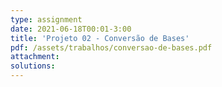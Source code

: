 ```yaml
---
type: assignment
date: 2021-06-18T00:01-3:00
title: 'Projeto 02 - Conversão de Bases'
pdf: /assets/trabalhos/conversao-de-bases.pdf
attachment: 
solutions: 
---
```

